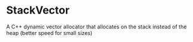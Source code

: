# StackVector
A C++ dynamic vector allocator that allocates on the stack instead of the heap (better speed for small sizes)
